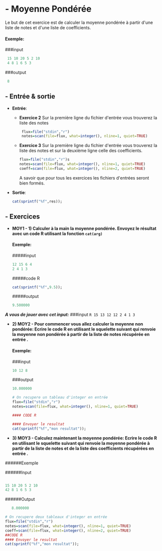 # - Moyenne Pondérée

  Le but de cet exercice est de calculer la moyenne pondérée à partir d'une liste de notes et d'une liste de coefficients.

  
####  Exemple:
###input
```R
 15 10 20 5 2 10
 4 8 1 6 5 3 
```
###output
```R
 8
```

## - Entrée & sortie

+ **Entrée**:
  + **Exercice 2**
     Sur la première ligne du fichier d'entrée vous trouverez la liste des notes   

    ```R
     flux=file("stdin","r")
     notes=scan(file=flux, what=integer(), nline=1, quiet=TRUE)
    ```
    
  + **Exercice 3**
     Sur la première ligne du fichier d'entrée vous trouverez la liste des notes 
     et sur la deuxième ligne celle des coefficients.
  
     ```R
     flux=file("stdin","r")s
     notes=scan(file=flux, what=integer(), nline=1, quiet=TRUE)
     coeff=scan(file=flux, what=integer(), nline=2, quiet=TRUE)
    ```
      A savoir que pour tous les exercices les fichiers d'entrées seront bien    	   formés.

+ **Sortie**:

    ```R
    cat(sprintf("%f",res));
    ```
  
## - Exercices
  
+ **MOY1 - 1) Calculer à la main la moyenne pondérée. Envoyez le résultat avec un code R utilisant la fonction ```cat(arg)```**
  
  #### Exemple:
  #####input
	```R
   12 15 6 4
   2 4 1 3
	```
  #####code R
	```R
   cat(sprintf("%f",9.5));
	```
  #####output
	```R
   9.500000
	```
 ***A vous de jouer avec cet input:***
    ###input
	```R
   15 13 12 12
   2 4 1 3
	```

+ **2) MOY2 -  Pour commencer vous allez calculer la moyenne non pondérée:
	Ecrire le code R en utilisant le squelette suivant qui renvoie la moyenne non pondérée à partir de la liste de notes récupérée en entrée .**
  
    #### Exemple:
    ###input
    ```R
   10 12 8
	```
   ###output 
    ```R
   10.000000
	```
    
    ```R
    # On recupere un tableau d'integer en entrée
    flux=file("stdin","r")
    notes=scan(file=flux, what=integer(), nline=1, quiet=TRUE)
  
	#### CODE R
   
	#### Envoyer le resultat
    cat(sprintf("%f","mon resultat"));
   
	```

+ **3) MOY3 -  Calculez maintenant la moyenne pondérée: Ecrire le code R en utilisant le squelette suivant qui renvoie la moyenne pondérée à partir de la liste de notes et de la liste des coefficients récupérées en entrée .**
    
######Exemple


######Input
    

```R

15 10 20 5 2 10
42 8 1 6 5 3 
```

######Output  
```R
   8.000000
```

```R
# On recupere deux tableaux d'integer en entrée
flux=file("stdin","r")
notes=scan(file=flux, what=integer(), nline=1, quiet=TRUE)
coeff=scan(file=flux, what=integer(), nline=2, quiet=TRUE) 
##CODE R
#### Envoyer le resultat
cat(sprintf("%f","mon resultat"));
```


